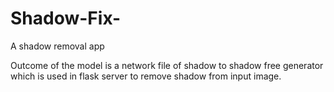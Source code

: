 # Shadow-Fix-
 A shadow removal app 


Outcome of the model is a network file of shadow to shadow free generator which is used in flask server to remove shadow from input image.
